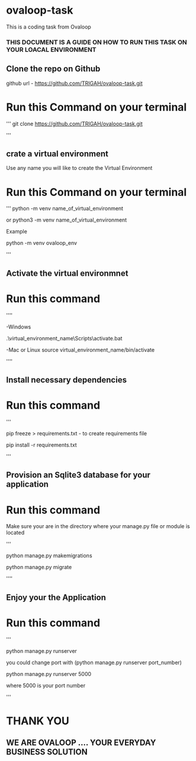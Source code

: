 # ovaloop-task
This  is a coding task from Ovaloop

### THIS DOCUMENT IS A GUIDE ON HOW TO RUN THIS TASK ON YOUR LOACAL  ENVIRONMENT

## Clone the repo on Github

github url - https://github.com/TRIGAH/ovaloop-task.git

# Run this Command on your terminal

'''
git clone https://github.com/TRIGAH/ovaloop-task.git

'''

## crate a virtual environment 

Use any name you will like to create the Virtual Environment

# Run this Command on your terminal

'''
python -m venv name_of_virtual_environment

or
python3 -m venv name_of_virtual_environment

Example

python -m venv ovaloop_env

'''
## Activate the virtual environmnet

# Run this command

''''

-Windows

.\virtual_environment_name\Scripts\activate.bat

-Mac or Linux
source virtual_environment_name/bin/activate

''''

## Install necessary dependencies

# Run this command

'''

pip freeze > requirements.txt - to create requirements file

pip install -r requirements.txt

'''

## Provision an Sqlite3 database for your application

# Run this command

Make sure your are in the directory where your manage.py file or module is located

'''

python manage.py makemigrations

python manage.py migrate

''''

## Enjoy your the Application

# Run this command

'''

python manage.py runserver

you could change port with (python manage.py runserver port_number)

python manage.py runserver 5000

where 5000 is your port number

'''


# THANK YOU

## WE ARE OVALOOP .... YOUR EVERYDAY BUSINESS SOLUTION
